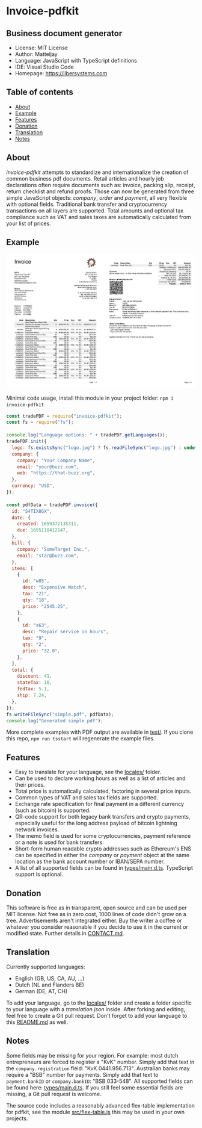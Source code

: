 # Invoice-pdfkit

## Business document generator

- License: MIT License
- Author: Matteljay
- Language: JavaScript with TypeScript definitions
- IDE: Visual Studio Code
- Homepage: https://libersystems.com

## Table of contents

- [About](#about)
- [Example](#example)
- [Features](#features)
- [Donation](#donation)
- [Translation](#translation)
- [Notes](#notes)

## About

_invoice-pdfkit_ attempts to standardize and internationalize the creation of common business pdf documents. Retail articles and hourly job declarations often require documents such as: invoice, packing slip, receipt, return checklist and refund proofs. Those can now be generated from three simple JavaScript objects: _company_, _order_ and _payment_, all very flexible with optional fields. Traditional bank transfer and cryptocurrency transactions on all layers are supported. Total amounts and optional tax compliance such as VAT and sales taxes are automatically calculated from your list of prices.

## Example

![Invoice example](screenshots/invoice-sample.jpg)

Minimal code usage, install this module in your project folder:
`npm i invoice-pdfkit`

```js
const tradePDF = require("invoice-pdfkit");
const fs = require("fs");

console.log("Language options: " + tradePDF.getLanguages());
tradePDF.init({
  logo: fs.existsSync("logo.jpg") ? fs.readFileSync("logo.jpg") : undefined,
  company: {
    company: "Your Company Name",
    email: "your@buzz.com",
    web: "https://that-buzz.org",
  },
  currency: "USD",
});

const pdfData = tradePDF.invoice({
  id: "S4TIX8GX",
  date: {
    created: 1659372135311,
    due: 1655118412147,
  },
  bill: {
    company: "SomeTarget Inc.",
    email: "star@buzz.com",
  },
  items: [
    {
      id: "w85",
      desc: "Expensive Watch",
      tax: "21",
      qty: "18",
      price: "2545.25",
    },
    {
      id: "s63",
      desc: "Repair service in hours",
      tax: "9",
      qty: "2",
      price: "32.0",
    },
  ],
  total: {
    discount: 41,
    stateTax: 10,
    fedTax: 5.1,
    ship: 7.24,
  },
});
fs.writeFileSync("simple.pdf", pdfData);
console.log("Generated simple.pdf");
```

More complete examples with PDF output are available in [test/](test/).
If you clone this repo, `npm run tsstart` will regenerate the example files.

## Features

- Easy to translate for your language, see the [locales/](locales/) folder.
- Can be used to declare working hours as well as a list of articles and their prices.
- Total price is automatically calculated, factoring in several price inputs.
- Common types of VAT and sales tax fields are supported.
- Exchange rate specification for final payment in a different currency (such as bitcoin) is supported.
- QR-code support for both legacy bank transfers and crypto payments, especially useful for the long address payload of bitcoin lightning network invoices.
- The memo field is used for some cryptocurrencies, payment reference or a note is used for bank transfers.
- Short-form human readable crypto addresses such as Ethereum's ENS can be specified in either the _company_ or _payment_ object at the same location as the bank account number or IBAN/SEPA number.
- A list of all supported fields can be found in [types/main.d.ts](types/main.d.ts). TypeScript support is optional.

## Donation

This software is free as in transparent, open source and can be used per MIT license. Not free as in zero cost, 1000 lines of code didn't grow on a tree. Advertisements aren't integrated either. Buy the writer a coffee or whatever you consider reasonable if you decide to use it in the current or modified state. Further details in [CONTACT.md](CONTACT.md).

## Translation

Currently supported languages:

- English (GB, US, CA, AU, ...)
- Dutch (NL and Flanders BE)
- German (DE, AT, CH)

To add your language, go to the [locales/](locales/) folder and create a folder specific to your language with a _translation.json_ inside. After forking and editing, feel free to create a Git pull request. Don't forget to add your language to this [README.md](README.md) as well.

## Notes

Some fields may be missing for your region. For example: most dutch entrepreneurs are forced to register a "KvK" number. Simply add that text in the `company.registration` field: "KvK 0441.956.713". Australian banks may require a "BSB" number for payments. Simply add that text to `payment.bankID` or `company.bankID`: "BSB 033-548". All supported fields can be found here: [types/main.d.ts](types/main.d.ts). If you still feel some essential fields are missing, a Git pull request is welcome.

The source code includes a reasonably advanced flex-table implementation for pdfkit, see the module [src/flex-table.js](src/flex-table.js) this may be used in your own projects.
